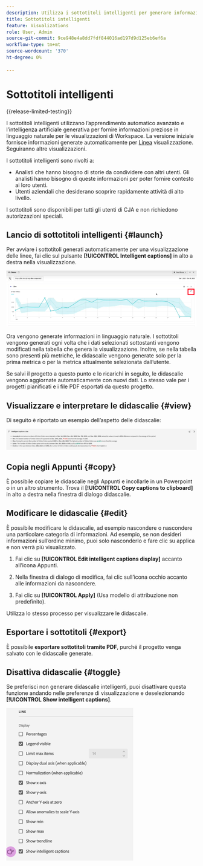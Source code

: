 ```yaml
---
description: Utilizza i sottotitoli intelligenti per generare informazioni in linguaggio naturale per evidenziare rapidamente le tendenze nelle visualizzazioni.
title: Sottotitoli intelligenti
feature: Visualizations
role: User, Admin
source-git-commit: 9ce948e4a8dd7fdf844016ad197d9d125eb6ef6a
workflow-type: tm+mt
source-wordcount: '370'
ht-degree: 0%

---
```



# Sottotitoli intelligenti

{{release-limited-testing}}

I sottotitoli intelligenti utilizzano l’apprendimento automatico avanzato e l’intelligenza artificiale generativa per fornire informazioni preziose in linguaggio naturale per le visualizzazioni di Workspace. La versione iniziale fornisce informazioni generate automaticamente per [Linea](line.md) visualizzazione. Seguiranno altre visualizzazioni.

I sottotitoli intelligenti sono rivolti a:

* Analisti che hanno bisogno di storie da condividere con altri utenti. Gli analisti hanno bisogno di queste informazioni per poter fornire contesto ai loro utenti.
* Utenti aziendali che desiderano scoprire rapidamente attività di alto livello.

I sottotitoli sono disponibili per tutti gli utenti di CJA e non richiedono autorizzazioni speciali.

## Lancio di sottotitoli intelligenti {#launch}

Per avviare i sottotitoli generati automaticamente per una visualizzazione delle linee, fai clic sul pulsante **[!UICONTROL Intelligent captions]** in alto a destra nella visualizzazione.

![lanciare sottotitoli intelligenti](assets/intell-caps-1.png)

Ora vengono generate informazioni in linguaggio naturale. I sottotitoli vengono generati ogni volta che i dati selezionati sottostanti vengono modificati nella tabella che genera la visualizzazione. Inoltre, se nella tabella sono presenti più metriche, le didascalie vengono generate solo per la prima metrica o per la metrica attualmente selezionata dall’utente.

Se salvi il progetto a questo punto e lo ricarichi in seguito, le didascalie vengono aggiornate automaticamente con nuovi dati. Lo stesso vale per i progetti pianificati e i file PDF esportati da questo progetto.

## Visualizzare e interpretare le didascalie {#view}

Di seguito è riportato un esempio dell’aspetto delle didascalie:

![Sottotitoli](assets/captions.png)

## Copia negli Appunti {#copy}

È possibile copiare le didascalie negli Appunti e incollarle in un Powerpoint o in un altro strumento. Trova il **[!UICONTROL Copy captions to clipboard]** in alto a destra nella finestra di dialogo didascalie.

## Modificare le didascalie {#edit}

È possibile modificare le didascalie, ad esempio nascondere o nascondere una particolare categoria di informazioni. Ad esempio, se non desideri informazioni sull’ordine minimo, puoi solo nasconderlo e fare clic su applica e non verrà più visualizzato.

1. Fai clic su **[!UICONTROL Edit intelligent captions display]** accanto all’icona Appunti.

1. Nella finestra di dialogo di modifica, fai clic sull’icona occhio accanto alle informazioni da nascondere.

1. Fai clic su **[!UICONTROL Apply]** (Usa modello di attribuzione non predefinito).

Utilizza lo stesso processo per visualizzare le didascalie.

## Esportare i sottotitoli {#export}

È possibile **esportare sottotitoli tramite PDF**, purché il progetto venga salvato con le didascalie generate.

## Disattiva didascalie {#toggle}

Se preferisci non generare didascalie intelligenti, puoi disattivare questa funzione andando nelle preferenze di visualizzazione e deselezionando **[!UICONTROL Show intelligent captions]**.

![impostazioni didascalia](assets/toggle-captions.png)
